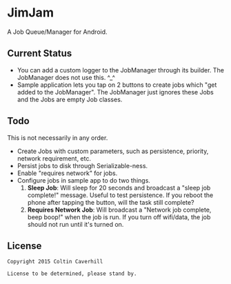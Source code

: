 JimJam
======

A Job Queue/Manager for Android.

Current Status
--------------
* You can add a custom logger to the JobManager through its builder. The JobManager does not use this. ^_^
* Sample application lets you tap on 2 buttons to create jobs which "get added to the JobManager". The JobManager just ignores these Jobs and the Jobs are empty Job classes.

Todo
----
This is not necessarily in any order.

* Create Jobs with custom parameters, such as persistence, priority, network requirement, etc.
* Persist jobs to disk through Serializable-ness.
* Enable "requires network" for jobs.
* Configure jobs in sample app to do two things.
  1. **Sleep Job**: Will sleep for 20 seconds and broadcast a "sleep job complete!" message. Useful to test persistence. If you reboot the phone after tapping the button, will the task still complete?
  1. **Requires Network Job**: Will broadcast a "Network job complete, beep boop!" when the job is run. If you turn off wifi/data, the job should not run until it's turned on.

License
-------

	Copyright 2015 Coltin Caverhill

	License to be determined, please stand by.
